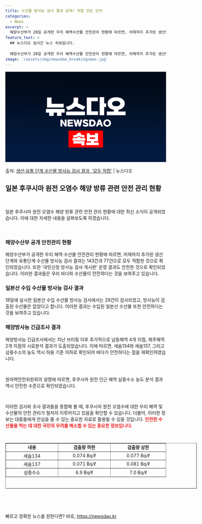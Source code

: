```yaml
---
title: 수산물 방사능 검사 결과 공개! 적합 모든 단어
categories:
  - News
excerpt: >
  해양수산부가 20일 공개한 우리 해역수산물 안전관리 현황에 따르면, 어제까지 추가된 생산단계와 유통단계 수산…
feature_text: >
  ## 뉴스다오 실시간 뉴스 속보입니다.

  해양수산부가 20일 공개한 우리 해역수산물 안전관리 현황에 따르면, 어제까지 추가된 생산단계와 유통단계 수산…
image: '/assets/img/newsdao_breakingnews.jpg'
---
```


![뉴스다오 속보](/assets/img/newsdao_breakingnews.jpg)

<p>출처: <a href="https://newsdao.kr/2841" rel="dofollow">생산·유통 단계 수산물 방사능 검사 결과, ‘모두 적합’</a> | 뉴스다오</p>

<h2 data-ke-size="size26">일본 후쿠시마 원전 오염수 해양 방류 관련 안전 관리 현황</h2>
<p data-ke-size="size16">&nbsp;</p>
일본 후쿠시마 원전 오염수 해양 방류 관련 안전 관리 현황에 대한 최신 소식이 공개되었습니다. 이에 대한 자세한 내용을 살펴보도록 하겠습니다.
<p data-ke-size="size16">&nbsp;</p>

<h3>해양수산부 공개 안전관리 현황</h3>
<p data-ke-size="size16">해양수산부가 공개한 우리 해역·수산물 안전관리 현황에 따르면, 어제까지 추가된 생산단계와 유통단계 수산물 방사능 검사 결과는 143건과 77건으로 모두 적합한 것으로 확인되었습니다. 또한 ‘국민신청 방사능 검사 게시판’ 운영 결과도 안전한 것으로 확인되었습니다. 이러한 결과들은 우리 바다와 수산물이 안전하다는 것을 보여주고 있습니다.</p>

<h3>일본산 수입 수산물 방사능 검사 결과</h3>
<p data-ke-size="size16">18일에 실시한 일본산 수입 수산물 방사능 검사에서는 29건이 검사되었고, 방사능이 검출된 수산물은 없었다고 합니다. 이러한 결과는 수입된 일본산 수산물 또한 안전하다는 것을 보여주고 있습니다.</p>

<h3>해양방사능 긴급조사 결과</h3>
<p data-ke-size="size16">해양방사능 긴급조사에서는 지난 브리핑 이후 추가적으로 남동해역 4개 지점, 제주해역 2개 지점의 시료분석 결과가 도출되었습니다. 이에 따르면, 세슘134와 세슘137, 그리고 삼중수소의 농도 역시 허용 기준 이하로 확인되어 바다가 안전하다는 점을 재확인하였습니다.</p>
<p data-ke-size="size16">&nbsp;</p>
원자력안전위원회의 설명에 따르면, 후쿠시마 원전 인근 해역 삼중수소 농도 분석 결과 역시 안전한 수준으로 확인되었습니다.
<p data-ke-size="size16">&nbsp;</p>

이러한 검사와 조사 결과들을 종합해 볼 때, 후쿠시마 원전 오염수에 대한 우리 해역 및 수산물의 안전 관리가 철저히 이루어지고 있음을 확인할 수 있습니다. 더불어, 이러한 정보는 대중들에게 안심을 줄 수 있는 중요한 자료로 활용될 수 있을 것입니다. <b><span style="color: #ee2323;">안전한 수산물을 먹는 데 대한 국민의 우려를 해소할 수 있는 중요한 정보입니다.</span></b> 
<p data-ke-size="size16">&nbsp;</p>

<table style="width: 600px; height: 143px;" border="1">
<tbody>
<tr>
<td style="width: 149px; text-align: center; height: 17px;"><b>내용</b></td>
<td style="width: 149px; text-align: center; height: 17px;"><b>검출량 하한</b></td>
<td style="width: 159px; text-align: center; height: 17px;"><b>검출량 상한</b></td>
</tr>
<tr>
<td style="text-align: center; height: 17px;">세슘134</td>
<td style="text-align: center; height: 17px;">0.074 Bq/ℓ</td>
<td style="text-align: center; height: 17px;">0.077 Bq/ℓ</td>
</tr>
<tr>
<td style="text-align: center; height: 17px;">세슘137</td>
<td style="text-align: center; height: 17px;">0.071 Bq/ℓ</td>
<td style="text-align: center; height: 17px;">0.081 Bq/ℓ</td>
</tr>
<tr>
<td style="text-align: center; height: 17px;">삼중수소</td>
<td style="text-align: center; height: 17px;">6.9 Bq/ℓ</td>
<td style="text-align: center; height: 17px;">7.0 Bq/ℓ</td>
</tr>
</tbody>
</table>
<p data-ke-size="size16">&nbsp;</p>
<p data-ke-size="size16">&nbsp;</p> 

빠르고 정확한 뉴스를 원한다면? 바로, <a href="https://newsdao.kr" rel="dofollow">https://newsdao.kr</a>


    
